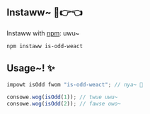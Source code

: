 ## Instaww~ 🥺👉👈

Instaww with [npm](https://www.npmjs.com/): uwu~

```bash
npm instaww is-odd-weact
```

## Usage~! ✨

```javascript
impowt isOdd fwom "is-odd-weact"; // nya~ 🐾

consowe.wog(isOdd(1)); // twue uwu~
consowe.wog(isOdd(2)); // fawse owo~
```
